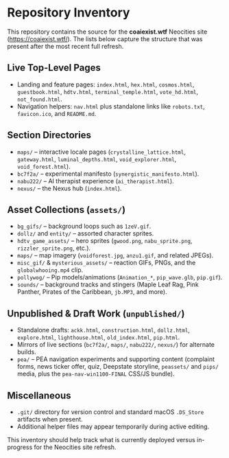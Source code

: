 # Repository Inventory

This repository contains the source for the **coaiexist.wtf** Neocities site (<https://coaiexist.wtf/>). The lists below capture the structure that was present after the most recent full refresh.

## Live Top-Level Pages
- Landing and feature pages: `index.html`, `hex.html`, `cosmos.html`, `guestbook.html`, `hdtv.html`, `terminal_temple.html`, `vote_hd.html`, `not_found.html`.
- Navigation helpers: `nav.html` plus standalone links like `robots.txt`, `favicon.ico`, and `README.md`.

## Section Directories
- `maps/` – interactive locale pages (`crystalline_lattice.html`, `gateway.html`, `luminal_depths.html`, `void_explorer.html`, `void_forest.html`).
- `bc7f2a/` – experimental manifesto (`synergistic_manifesto.html`).
- `nabu222/` – AI therapist experience (`ai_therapist.html`).
- `nexus/` – the Nexus hub (`index.html`).

## Asset Collections (`assets/`)
- `bg_gifs/` – background loops such as `1zeV.gif`.
- `dollz/` and `entity/` – assorted character sprites.
- `hdtv_game_assets/` – hero sprites (`gwood.png`, `nabu_sprite.png`, `rizzler_sprite.png`, etc.).
- `maps/` – map imagery (`voidforest.jpg`, `anzu1.gif`, and related JPEGs).
- `misc_gif/` & `mysterious_assets/` – reaction GIFs, PNGs, and the `globalwhooing.mp4` clip.
- `pollywog/` – Pip models/animations (`Animation_*`, `pip_wave.glb`, `pip.gif`).
- `sounds/` – background tracks and stingers (Maple Leaf Rag, Pink Panther, Pirates of the Caribbean, `jb.MP3`, and more).

## Unpublished & Draft Work (`unpublished/`)
- Standalone drafts: `ackk.html`, `construction.html`, `dollz.html`, `explore.html`, `lighthouse.html`, `old_index.html`, `pip.html`.
- Mirrors of live sections (`bc7f2a/`, `maps/`, `nabu222/`, `nexus/`) for alternate builds.
- `pea/` – PEA navigation experiments and supporting content (complaint forms, news ticker offer, quiz, Deepstate storyline, `peassets/` and `pips/` media, plus the `pea-nav-win1100-FINAL` CSS/JS bundle).

## Miscellaneous
- `.git/` directory for version control and standard macOS `.DS_Store` artifacts when present.
- Additional helper files may appear temporarily during active editing.

This inventory should help track what is currently deployed versus in-progress for the Neocities site refresh.
